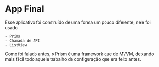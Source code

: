 # App Final

Esse aplicativo foi construído de uma forma um pouco diferente, nele foi usado: 

    - Prims 
    - Chamada de API 
    - ListView

Como foi falado antes, o Prism é uma framework que de MVVM, deixando mais fácil todo aquele trabalho de configuração que era feito antes.
